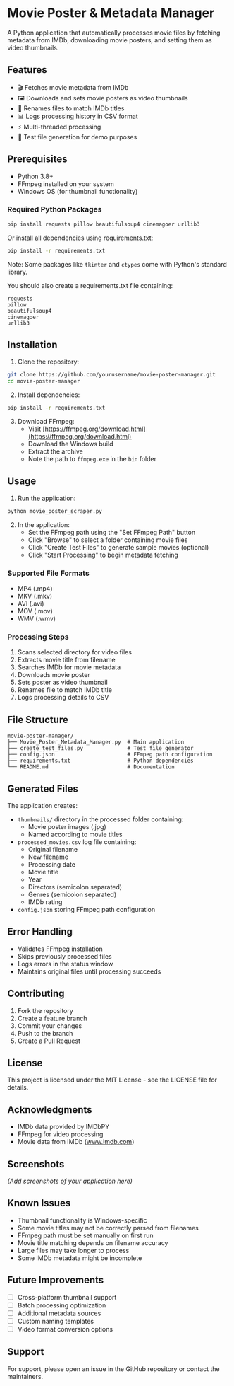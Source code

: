 # Movie Poster & Metadata Manager

A Python application that automatically processes movie files by fetching metadata from IMDb, downloading movie posters, and setting them as video thumbnails.

## Features

- 🎬 Fetches movie metadata from IMDb
- 🖼️ Downloads and sets movie posters as video thumbnails
- 📝 Renames files to match IMDb titles
- 📊 Logs processing history in CSV format
- ⚡ Multi-threaded processing
- 🧪 Test file generation for demo purposes

## Prerequisites

- Python 3.8+
- FFmpeg installed on your system
- Windows OS (for thumbnail functionality)

### Required Python Packages

```bash
pip install requests pillow beautifulsoup4 cinemagoer urllib3
```

Or install all dependencies using requirements.txt:
```bash
pip install -r requirements.txt
```

Note: Some packages like `tkinter` and `ctypes` come with Python's standard library.

You should also create a requirements.txt file containing:
```
requests
pillow
beautifulsoup4
cinemagoer
urllib3
```

## Installation

1. Clone the repository:
```bash
git clone https://github.com/yourusername/movie-poster-manager.git
cd movie-poster-manager
```

2. Install dependencies:
```bash
pip install -r requirements.txt
```

3. Download FFmpeg:
   - Visit [https://ffmpeg.org/download.html](https://ffmpeg.org/download.html)
   - Download the Windows build
   - Extract the archive
   - Note the path to `ffmpeg.exe` in the `bin` folder

## Usage

1. Run the application:
```bash
python movie_poster_scraper.py
```

2. In the application:
   - Set the FFmpeg path using the "Set FFmpeg Path" button
   - Click "Browse" to select a folder containing movie files
   - Click "Create Test Files" to generate sample movies (optional)
   - Click "Start Processing" to begin metadata fetching

### Supported File Formats

- MP4 (.mp4)
- MKV (.mkv)
- AVI (.avi)
- MOV (.mov)
- WMV (.wmv)

### Processing Steps

1. Scans selected directory for video files
2. Extracts movie title from filename
3. Searches IMDb for movie metadata
4. Downloads movie poster
5. Sets poster as video thumbnail
6. Renames file to match IMDb title
7. Logs processing details to CSV

## File Structure

```
movie-poster-manager/
├── Movie_Poster_Metadata_Manager.py  # Main application
├── create_test_files.py              # Test file generator
├── config.json                       # FFmpeg path configuration
├── requirements.txt                  # Python dependencies
└── README.md                         # Documentation
```

## Generated Files

The application creates:

- `thumbnails/` directory in the processed folder containing:
  - Movie poster images (.jpg)
  - Named according to movie titles
- `processed_movies.csv` log file containing:
  - Original filename
  - New filename
  - Processing date
  - Movie title
  - Year
  - Directors (semicolon separated)
  - Genres (semicolon separated)
  - IMDb rating
- `config.json` storing FFmpeg path configuration

## Error Handling

- Validates FFmpeg installation
- Skips previously processed files
- Logs errors in the status window
- Maintains original files until processing succeeds

## Contributing

1. Fork the repository
2. Create a feature branch
3. Commit your changes
4. Push to the branch
5. Create a Pull Request

## License

This project is licensed under the MIT License - see the LICENSE file for details.

## Acknowledgments

- IMDb data provided by IMDbPY
- FFmpeg for video processing
- Movie data from IMDb (www.imdb.com)

## Screenshots

*(Add screenshots of your application here)*

## Known Issues

- Thumbnail functionality is Windows-specific
- Some movie titles may not be correctly parsed from filenames
- FFmpeg path must be set manually on first run
- Movie title matching depends on filename accuracy
- Large files may take longer to process
- Some IMDb metadata might be incomplete

## Future Improvements

- [ ] Cross-platform thumbnail support
- [ ] Batch processing optimization
- [ ] Additional metadata sources
- [ ] Custom naming templates
- [ ] Video format conversion options

## Support

For support, please open an issue in the GitHub repository or contact the maintainers.
